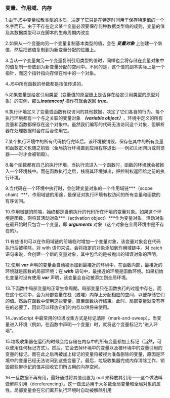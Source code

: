 ### 变量、作用域、内存

1.由于JS中变量松散类型的本质，决定了它只是在特定时间用于保存特定值的一个名字而已。由于不存在定义某个变量必须要保存何种数据类型值的规则，变量的值及其数据类型可以在脚本的生命周期内改变

2.如果从一个变量向另一个变量复制基本类型的值，会在 ***变量对象*** 上创建一个新值，然后把该值复制到为新变量分配的位置上。

3.当从一个变量向另一个变量复制引用类型的值时，同样也会将存储在变量对象中的值复制一份放到为新变量分配的空间中。不同的是，这个值的副本实际上是一个指针，而这个指针指向存储在堆中的一个对象。

4.JS中所有函数的参数都是按值传递的。

5.如果变量是给定引用类型（变量值的原型链上是否存在给定引用类型的原型对象）的实例，那么***instanceof***  操作符就会返回 ***true***。

6.执行环境定义了变量或函数有权访问的其他数据，决定了它们各自的行为。每个执行环境都有一个与之关联的变量对象 ***（variable object）***，环境中定义的所有变量和函数都保存在这个对象中。虽然我们编写的代码无法访问这个对象，但解析器在处理数据时会在后台使用它。

7.某个执行环境中的所有代码执行完毕后，该环境被销毁，保存在其中的所有变量和函数定义也随之销毁（全局执行环境直到应用程序退出——例如关闭网页或浏览器——时才会被销毁）。

8.每个函数都有自己的执行环境。当执行流进入一个函数时，函数的环境就会被推入一个环境栈中。而在函数执行之后，栈将其环境弹出，把控制权返回给之前的执行环境。

9.当代码在一个环境中执行时，会创建变量对象的一个作用域链***（scope chain）***。作用域链的用途，是保证对执行环境有权访问的所有变量和函数的有序访问。

10.作用域链的前端，始终都是当前执行的代码所在环境的变量对象。如果这个环境是函数，则将其活动对象***（activation object）***作为变量对象。活动对象在最开始时只包含一个变量，即 ***arguments*** 对象（这个对象在全局环境中是不存在的）。

11.有些语句可以在作用域链的前端临时增加一个变量对象，该变量对象会在代码执行后被移除。对 with 语句来说，会将指定的对象添加到作用域链中。对 catch 语句来说，会创建一个新的变量对象，其中包含的是被抛出的错误对象的声明。

12.使用 ***var*** 声明的变量会自动被添加到最接近的环境中。在函数内部，最接近的环境就是函数的局部环境；在 ***with*** 语句中，最接近的环境是函数环境。如果初始化变量时没有使用 ***var*** 声明，该变量会自动被添加到全局环境。

13.下函数中局部变量的正常生命周期。局部变量只在函数执行的过程中存在。而在这个过程中，会为局部变量在栈（或堆）内存上分配相应的空间，以便存储它们的值。然后在函数中使用这些变量，直至函数执行结束。此时，局部变量就没有存在的必要了，因此可以释放它们的内存以供将来使用。

14.JavaScript 中最常用的垃圾收集方式是标记清除（mark-and-sweep）。当变量进入环境（例如，在函数中声明一个变量）时，就将这个变量标记为“进入环境”。

15.垃圾收集器在运行的时候会给存储在内存中的所有变量都加上标记（当然，可以使用任何标记方式）。然后，它会去掉环境中的变量以及被环境中的变量引用的变量的标记。而在此之后再被加上标记的变量将被视为准备删除的变量，原因是环境中的变量已经无法访问到这些变量了。最后，垃圾收集器完成内存清除工作，销毁那些带标记的值并回收它们所占用的内存空间。

16.一旦数据不再有用，最好通过将其值设置为 null 来释放其引用——这个做法叫做解除引用（dereferencing）。这一做法适用于大多数全局变量和全局对象的属性。局部变量会在它们离开执行环境时自动被解除引用
